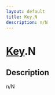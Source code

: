```yaml
---
layout: default
title: Key.N
description: n/N
---
```

# [Key]({{site.url}}/Pages/Reference/Key.html).N

## Description
n/N

